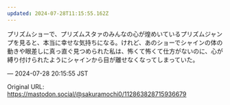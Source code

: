 ```yaml
---
updated: 2024-07-28T11:15:55.162Z
---
```


<p>プリズムショーで、プリズムスタァのみんなの心が煌めいているプリズムジャンプを見ると、本当に幸せな気持ちになる。けれど、あのショーでシャインの体の動きや眼差しに真っ直ぐ見つめられた私は、怖くて怖くて仕方がないのに、心が縛り付けられたようにシャインから目が離せなくなってしまっていた。</p>

&mdash; 2024-07-28 20:15:55 JST

Original URL: https://mastodon.social/@sakuramochi0/112863828715936679
